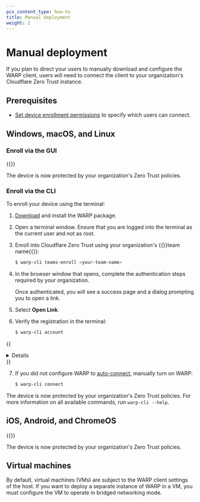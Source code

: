 ```yaml
---
pcx_content_type: how-to
title: Manual deployment
weight: 2
---
```


# Manual deployment

If you plan to direct your users to manually download and configure the WARP client, users will need to connect the client to your organization's Cloudflare Zero Trust instance.

## Prerequisites

- [Set device enrollment permissions](/cloudflare-one/connections/connect-devices/warp/deployment/device-enrollment/) to specify which users can connect.

## Windows, macOS, and Linux

### Enroll via the GUI

{{<render file="warp/_enroll-desktop.md">}}

The device is now protected by your organization's Zero Trust policies.

### Enroll via the CLI

To enroll your device using the terminal:

1. [Download](https://pkg.cloudflareclient.com/) and install the WARP package.
2. Open a terminal window. Ensure that you are logged into the terminal as the current user and not as root.
3. Enroll into Cloudflare Zero Trust using your organization's {{<glossary-tooltip term_id="team name">}}team name{{</glossary-tooltip>}}:

    ```sh
    $ warp-cli teams-enroll <your-team-name>
    ```

4. In the browser window that opens, complete the authentication steps required by your organization.

    Once authenticated, you will see a success page and a dialog prompting you to open a link.

5. Select **Open Link**.

6. Verify the registration in the terminal:

    ```sh
    $ warp-cli account
    ```

{{<details header="Troubleshoot missing registration">}}

The registration process may take a few minutes to complete. If the registration continues to be missing, then manually copy the authentication token from the browser to the WARP client:

1. On the success page, right-click and select **View Page Source**.
2. Find the HTML metadata tag that contains the token. For example, `<meta http-equiv="refresh" content"=0;url=com.cloudflare.warp://acmecorp.cloudflareaccess.com/auth?token=yeooilknmasdlfnlnsadfojDSFJndf_kjnasdf..." />`
3. Copy the URL field: `com.cloudflare.warp://<your-team-name>.cloudflareaccess.com/auth?token=<your-token>`
4. In the terminal, run the following command using the URL obtained in the previous step.

    ```sh
    $ warp-cli teams-enroll-token com.cloudflare.warp://<your-team-name>.cloudflareaccess.com/auth?token=<your-token>
    ```

If you get an API error, then the token has expired. Generate a new one by refreshing the web page and quickly grab the new token from the page source.

{{</details>}}

7. If you did not configure WARP to [auto-connect](/cloudflare-one/connections/connect-devices/warp/configure-warp/warp-settings/#auto-connect), manually turn on WARP:

    ```sh
    $ warp-cli connect
    ```

The device is now protected by your organization's Zero Trust policies. For more information on all available commands, run `warp-cli --help`.

## iOS, Android, and ChromeOS

{{<render file="warp/_enroll-ios-android.md">}}

The device is now protected by your organization's Zero Trust policies.

## Virtual machines

By default, virtual machines (VMs) are subject to the WARP client settings of the host. If you want to deploy a separate instance of WARP in a VM, you must configure the VM to operate in bridged networking mode.
